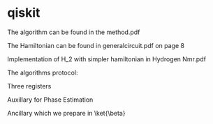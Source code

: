# qiskit


The algorithm can be found in the method.pdf

The Hamiltonian can be found in generalcircuit.pdf on page 8

Implementation of H_2 with simpler hamiltonian in Hydrogen Nmr.pdf


The algorithms protocol: 

Three registers

Auxillary for Phase Estimation

Ancillary which we prepare in \ket{\beta}


